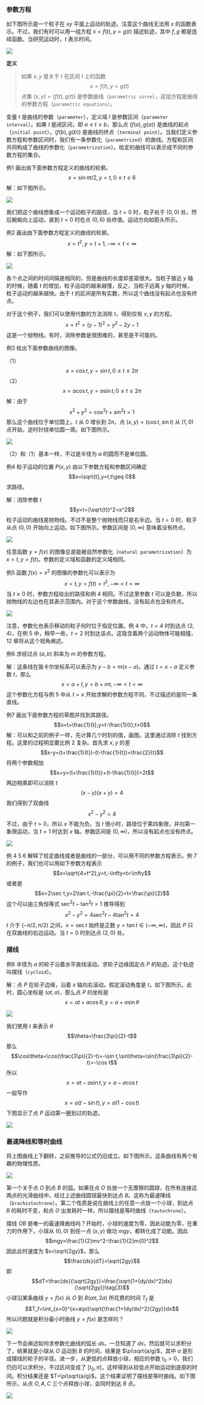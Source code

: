 ### 参数方程
如下图所示是一个粒子在 $xy$ 平面上运动的轨迹。注意这个曲线无法用 $x$ 的函数表示。不过，我们有时可以用一组方程 $x=f(t),y=g(t)$ 描述轨迹，其中 $f,g$ 都是连续函数。当研究运动时，$t$ 表示时间。

![](010.010.png)

**定义**
> 如果 $x,y$ 是关于 $t$ 在区间 $I$ 上的函数
> $$x=f(t),y=g(t)$$
> 点集 $(x,y)=(f(t),g(t))$ 是参数曲线（`parametric curve`），这组方程是曲线的参数方程（`parametric equations`）。

变量 $t$ 是曲线的参数（`parameter`），定义域 $I$ 是参数区间（`parameter interval`）。如果 $I$ 是闭区间，即 $a\leq t\leq b$，那么点 $(f(a),g(a))$ 是曲线的起点（`initial point`），$(f(b),g(b))$ 是曲线的终点（`terminal point`）。当我们定义参数方程和参数区间时，我们有一条参数化（`parametrized`）的曲线。方程和区间共同构成了曲线的参数化（`parametrization`）。给定的曲线可以表示成不同的参数方程的集合。

例1 画出由下面参数方程定义的曲线的轮廓。
$$x=\sin \pi t/2,y=t,0\leq t\leq 6$$
解：如下图所示。

![](010.020.png)

我们把这个曲线想象成一个运动粒子的路径，当 $t=0$ 时，粒子处于 $(0,0)$ 处，然后蜿蜒向上运动，直到 $t=0$ 时在点 $(0,6)$ 处终值。运动方向如箭头所示。

例2 画出由下面参数方程定义的曲线的轮廓。
$$x=t^2,y=t+1,-\infty<t<\infty$$
解：如下图所示。

![](010.030.png)

各个点之间的时间间隔是相同的，但是曲线的长度却差距很大。当粒子接近 $y$ 轴的时候，随着 $t$ 的增加，粒子运动的越来越慢，反之，当粒子远离 $y$ 轴的时候，粒子运动的越来越快。由于 $t$ 的区间是所有实数，所以这个曲线没有起点也没有终点。

对于这个例子，我们可以使用代数的方法消除 $t$，得到仅有 $x,y$ 的方程。
$$x=t^2=(y-1)^2=y^2-2y-1$$
这是一个抛物线。有时，消除参数是很困难的，甚至是不可能的。

例3 给出下面参数曲线的图像。

（1）
$$x=\cos t,y=\sin t,0\leq t\leq 2\pi$$
（2）
$$x=a\cos t,y=a\sin t,0\leq t\leq 2\pi$$
解：由于
$$x^2+y^2=\cos^2t+\sin^2t=1$$
那么这个曲线位于单位圆上。$t$ 从 $0$ 增长到 $2\pi$，点 $(x,y)=(\cos t,\sin t)$ 从 $(1,0)$ 点开始，逆时针绕单位圆一周。如下图所示。

![](010.040.png)

（2）和（1）基本一样，不过是半径为 $a$ 的圆而不是单位圆。

例4 粒子运动的位置 $P(x,y)$ 由以下参数方程和参数区间确定
$$x=\sqrt{t},y=t,t\geq 0$$
求路径。

解：消除参数 $t$
$$y=t=(\sqrt{t})^2=x^2$$
粒子运动的曲线是抛物线。不过不是整个抛物线而只是右半边。当 $t=0$ 时，粒子从点 $(0,0)$ 开始向上运动。如下图所示。参数区间是 $[0,\infty)$ 意味着没有终点。

![](010.050.png)

任意函数 $y=f(x)$ 的图像总是能被自然参数化（`natural parametrization`）为 $x=t,y=f(t)$。参数的定义域和函数的定义域相同。

例5 函数 $f(x)=x^2$ 的图像的参数化可以表示为
$$x=t,y=f(t)=t^2,-\infty<t<\infty$$
当 $t\geq 0$ 时，参数方程给出的路径和例 4 相同。不过这里参数 $t$ 可以是负数，所以抛物线的左边也在其表示范围内。对于这个参数曲线，没有起点也没有终点。

![](010.060.png)

注意，参数化也表示移动的粒子何时位于指定位置。例 4 中，$t=4$ 时到达点 $(2,4)$，在例 5 中，稍早一些，$t=2$ 时到达该点。这隐含着两个运动物体可能相撞，12 章将从这个视角阐述。

例6 求经过点 $(a,b)$ 斜率为 $m$ 的参数方程。

解：这条线在笛卡尔坐标系可以表示为 $y-b=m(x-a)$。通过 $t=x-a$ 定义参数 $t$，那么
$$x=a+t,y=b+mt,-\infty<t<\infty$$
这个参数化方程与例 5 中从 $t=x$ 开始求解的参数方程不同，不过描述的是同一条直线。

例7 画出下面参数方程的草图并找到其路径。
$$x=t+\frac{1}{t},y=t-\frac{1}{t},t>0$$
解：可以和之前的例子一样，先计算几个时刻的值，画图。这里通过消除 $t$ 找到方程。这里的过程明显要比例 2 复杂。首先求 $x,y$ 的差
$$x-y=(t+\frac{1}{t})-(t-\frac{1}{t})=\frac{2}{t}$$
将两个参数相加
$$x+y=(t+\frac{1}{t})+(t-\frac{1}{t})=2t$$
两边相乘即可以消除 $t$
$$(x-y)(x+y)=4$$
我们得到了双曲线
$$x^2-y^2=4$$
不过，由于 $t>0$，所以 $x$ 不能为负。当 $t$ 很小时，路径位于第四象限，并向第一象限运动，当 $t=1$ 时达到 $x$ 轴。参数区间是 $(0,\infty)$，所以没有起点也没有终点。

![](010.070.png)

例 4 5 6 解释了给定曲线或者是曲线的一部分，可以用不同的参数方程表示。例 7 的例子，我们也可以用如下参数方程表示
$$x=\sqrt{4+t^2},y=t,-\infty<t<\infty$$
或者是
$$x=2\sec t,y=2\tan t,-\frac{\pi}{2}<t<\frac{\pi}{2}$$
这个可以由三角恒等式 $\sec^2t -\tan^2t=1$ 推导得到
$$x^2-y^2=4\sec^2t-4\tan^2t=4$$
$t$ 介于 $(-\pi/2,\pi/2)$ 之间，$x=\sec t$ 始终是正数 $y=\tan t\in(-\infty,\infty)$，因此 $P$ 只在双曲线的右边运动。当 $t=0$ 时到达点 $(2,0)$ 处。

### 摆线
例8 半径为 $a$ 的轮子沿着水平直线滚动。求轮子边缘固定点 $P$ 的轨迹。这个轨迹叫摆线（`cycloid`）。

解：点 $P$ 在轮子边缘，沿着 $x$ 轴向右滚动。假定滚动角度是 $t$。如下图所示。此时，圆心坐标是 $(at,a)$，那么点 $P$ 的坐标是
$$x=at+a\cos\theta,y=a+a\sin\theta$$

![](010.090.png)

我们使用 $t$ 来表示 $\theta$
$$\theta=\frac{3\pi}{2}-t$$
那么
$$\cos\theta=\cos(\frac{3\pi}{2}-t)=-\sin t,\sin\theta=\sin(\frac{3\pi}{2}-t)=-\cos t$$
所以
$$x=at-a\sin t,y=a-a\cos t$$
一般写作
$$x=a(t-\sin t),y=a(1-\cos t)$$
下图显示了点 $P$ 运动第一圈划过的轨迹。

![](010.100.png)

### 最速降线和等时曲线
将上图曲线上下翻转，之前推导的公式仍旧成立。如下图所示。这条曲线有两个有趣的物理性质。

![](010.110.png)

第一个关于点 $O$ 到点 $B$ 的弧。如果在点 $O$ 处放一个无摩擦的圆球，在所有连接这两点的光滑曲线中，经过上述曲线圆球最快到达点 $B$。这称为最速降线（`brachistochrone`）。第二个性质是说在曲线上的任意一点放一个小球，到达点 $B$ 的耗时不变，和点 $O$ 出发耗时一样。所以摆线是等时曲线（`tautochrone`）。

摆线 $OB$ 是唯一的最速降曲线吗？开始时，小球的速度为零，因此动能为零，在重力的作用下，小球从 $(0,0)$ 到任一点 $(x,y)$ 做功 $mgy$，都转化成了动能。因此
$$mgy=\frac{1}{2}mv^2-\frac{1}{2}m(0)^2$$
因此此时速度为 $v=\sqrt{2gy}$，那么
$$\frac{ds}{dT}=\sqrt{2gy}$$
即
$$dT=\frac{ds}{\sqrt{2gy}}=\frac{\sqrt{1+(dy/dx)^2}dx}{\sqrt{2gy}}\tag{3}$$
小球沿某条曲线 $y=f(x)$ 从 $O$ 到 $B(a\pi,2a)$ 所花费的时间 $T_f$ 是
$$T_f=\int_{x=0}^{x=a\pi}\sqrt{\frac{1+(dy/dx)^2}{2gy}}dx$$
所以问题就是积分最小时曲线 $y=f(x)$ 是怎样的？

![](010.120.png)

下一节会阐述如何求参数化曲线的弧长 $ds$。一旦知道了 $ds$，然后就可以求积分了，结果就是小球从 $O$ 运动到 $B$ 的时间，结果是 $\pi\sqrt{a/g}$，其中 $a$ 是形成摆线的轮子的半径。进一步，从更低的点释放小球，相应的参数 $t_0>0$，我们仍旧可以求积分，不过区间变成了 $[t_0,\pi]$，这样得到从较低点开始运动到底部的时间。积分结果还是 $T=\pi\sqrt{a/g}$。这个结果证明了摆线是等时曲线。如下图所示，从点 $O,A,C$ 三个点释放小球，会同时到达 $B$ 点。

![](010.130.png)
